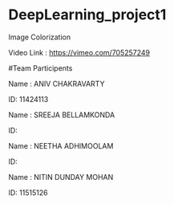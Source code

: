 # DeepLearning_project1
Image Colorization 

Video Link : https://vimeo.com/705257249

#Team Participents 

Name : ANIV CHAKRAVARTY

ID: 11424113



Name : SREEJA BELLAMKONDA

ID: 



Name : NEETHA ADHIMOOLAM

ID: 



Name : NITIN DUNDAY MOHAN

ID: 11515126
